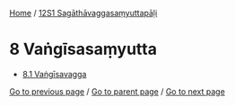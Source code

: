 
[Home](/) / [12S1 Sagāthāvaggasaṃyuttapāḷi](/tipitaka/12S1.md)

# 8 Vaṅgīsasaṃyutta

* [8.1 Vaṅgīsavagga](/tipitaka/12S1/8/8.1.md)

[Go to previous page](/tipitaka/12S1/7/7.2/7.2.12.md) / [Go to parent page](/tipitaka/12S1/0.md) / [Go to next page](/tipitaka/12S1/8/8.1.md)


